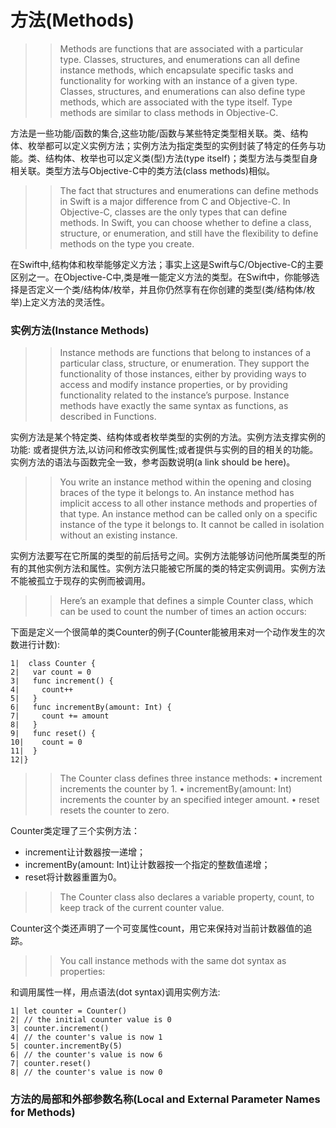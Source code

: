 方法(Methods)
===============

>> Methods are functions that are associated with a particular type. Classes, structures, and enumerations can all define instance methods, which encapsulate specific tasks and functionality for working with an instance of a given type. Classes, structures, and enumerations can also define type methods, which are associated with the type itself. Type methods are similar to class methods in Objective-C.

方法是一些功能/函数的集合,这些功能/函数与某些特定类型相关联。类、结构体、枚举都可以定义实例方法；实例方法为指定类型的实例封装了特定的任务与功能。类、结构体、枚举也可以定义类(型)方法(type itself)；类型方法与类型自身相关联。类型方法与Objective-C中的类方法(class methods)相似。

>> The fact that structures and enumerations can define methods in Swift is a major difference from C and Objective-C. In Objective-C, classes are the only types that can define methods. In Swift, you can choose whether to define a class, structure, or enumeration, and still have the flexibility to define methods on the type you create.

在Swift中,结构体和枚举能够定义方法；事实上这是Swift与C/Objective-C的主要区别之一。在Objective-C中,类是唯一能定义方法的类型。在Swift中，你能够选择是否定义一个类/结构体/枚举，并且你仍然享有在你创建的类型(类/结构体/枚举)上定义方法的灵活性。

### 实例方法(Instance Methods) ###
>> Instance methods are functions that belong to instances of a particular class, structure, or enumeration. They support the functionality of those instances, either by providing ways to access and modify instance properties, or by providing functionality related to the instance’s purpose. Instance methods have exactly the same syntax as functions, as described in Functions.

实例方法是某个特定类、结构体或者枚举类型的实例的方法。实例方法支撑实例的功能: 或者提供方法,以访问和修改实例属性;或者提供与实例的目的相关的功能。实例方法的语法与函数完全一致，参考函数说明(a link should be here)。

>> You write an instance method within the opening and closing braces of the type it belongs to. An instance method has implicit access to all other instance methods and properties of that type. An instance method can be called only on a specific instance of the type it belongs to. It cannot be called in isolation without an existing instance.

实例方法要写在它所属的类型的前后括号之间。实例方法能够访问他所属类型的所有的其他实例方法和属性。实例方法只能被它所属的类的特定实例调用。实例方法不能被孤立于现存的实例而被调用。

>> Here’s an example that defines a simple Counter class, which can be used to count the number of times an action occurs:

下面是定义一个很简单的类Counter的例子(Counter能被用来对一个动作发生的次数进行计数):

```
1|  class Counter {
2|   var count = 0
3|   func increment() {
4|     count++
5|   }
6|   func incrementBy(amount: Int) {
7|     count += amount
8|   }
9|   func reset() {
10|    count = 0
11|  }
12|}
```

>> The Counter class defines three instance methods:
>> • increment increments the counter by 1.
>> • incrementBy(amount: Int) increments the counter by an specified integer amount.
>> • reset resets the counter to zero.

Counter类定理了三个实例方法：
- increment让计数器按一递增；
- incrementBy(amount: Int)让计数器按一个指定的整数值递增；
- reset将计数器重置为0。

>> The Counter class also declares a variable property, count, to keep track of the current counter value.

Counter这个类还声明了一个可变属性count，用它来保持对当前计数器值的追踪。

>> You call instance methods with the same dot syntax as properties:

和调用属性一样，用点语法(dot syntax)调用实例方法:

```
1| let counter = Counter()
2| // the initial counter value is 0
3| counter.increment()
4| // the counter's value is now 1
5| counter.incrementBy(5)
6| // the counter's value is now 6
7| counter.reset()
8| // the counter's value is now 0
```

### 方法的局部和外部参数名称(Local and External Parameter Names for Methods) ###
